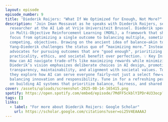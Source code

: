 ```yaml
---
layout: episode
episode_number: 9
title: 'Diederik Roijers: "What If We Optimized for Enough, Not More?"'
description: 'Join Iman Mossavat as he speaks with Diederik Roijers, senior
  researcher at the AI Lab at Vrije Universiteit Brussel. Diederik specializes
  in Multi-Objective Reinforcement Learning (MORL), a framework that shifts
  focus from optimizing a single outcome to balancing multiple, sometimes
  competing, objectives. Drawing on the ancient idea of balance—akin to Yin and
  Yang—Diederik challenges the status quo of “maximizing more.” Instead, he
  advocates for pursuing outcomes that are "good enough", prioritizing
  practicality, ethics, and societal benefit over perfection. 💡 Key Insight:
  How can AI navigate trade-offs like maximizing rewards while minimizing risks?
  Diederik’s vision emphasizes deliberate choices in AI design, promoting
  transparency, maintainability, and alignment with societal values. Together,
  they explore how AI can serve everyone fairly—not just a select few—while
  balancing innovation and responsibility. Tune in for a refreshing perspective
  on building AI systems that prioritize balance, fairness, and shared benefit.'
cover: /assets/uploads/screenshot-2025-08-14-165415.png
spotify: https://open.spotify.com/embed/episode/7MdFF5ckblYIPDr4U33ocp?utm_source=generator&theme=0
tags: []
links:
  - label: "For more about Diederik Roijers: Google Scholar"
    url: https://scholar.google.com/citations?user=oi25V4EAAAAJ
---
```

